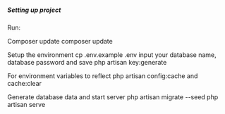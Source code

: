 <h5><b>Setting up project</b></h5>

Run:

Composer update
composer update

Setup the environment
cp .env.example .env
input your database name, database password and save
php artisan key:generate

For environment variables to reflect
php artisan config:cache and cache:clear

Generate database data and start server
php artisan migrate --seed
php artisan serve

